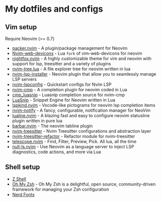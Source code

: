 # My dotfiles and configs

## Vim setup

Require Neovim (>= 0.7)

- [packer.nvim](https://github.com/wbthomason/packer.nvim) - A plugin/package management for Neovim
- [Nvim-web-devicons](https://github.com/kyazdani42/nvim-web-devicons) - Lua `fork` of vim-web-devicons for neovim
- [nightfox.nvim](https://github.com/EdenEast/nightfox.nvim) - A highly customizable theme for vim and neovim with support for lsp, treesitter and a variety of plugins
- [nvim-tree.lua](https://github.com/kyazdani42/nvim-tree.lua) - A file explorer tree for neovim written in lua
- [nvim-lsp-installer](https://github.com/williamboman/nvim-lsp-installer) - Neovim plugin that allow you to seamlessly manage LSP servers
- [nvim-lspconfig](https://github.com/neovim/nvim-lspconfig) - Quickstart configs for Nvim LSP
- [nvim-cmp](https://github.com/hrsh7th/nvim-cmp) - A completion plugin for neovim coded in Lua
- [cmp_luasnip](https://github.com/saadparwaiz1/cmp_luasnip) - Luasnip completion source for nvim-cmp
- [LuaSnip](https://github.com/L3MON4D3/LuaSnip) - Snippet Engine for Neovim written in Lua
- [lspkind.nvim](https://github.com/onsails/lspkind.nvim) - Vscode-like pictograms for neovim lsp completion items
- [nvim-notify](https://github.com/rcarriga/nvim-notify) - A fancy, configurable, notification manager for NeoVim
- [lualine.nvim](https://github.com/nvim-lualine/lualine.nvim) - A blazing fast and easy to configure neovim statusline plugin written in pure lua
- [barbar.nvim](https://github.com/romgrk/barbar.nvim) - The neovim tabline plugin
- [nvim-treesitter](https://github.com/nvim-treesitter/nvim-treesitter) - Nvim Treesitter configurations and abstraction layer
- [nvim-treesitter-refactor](https://github.com/nvim-treesitter/nvim-treesitter-refactor) - Refactor module for nvim-treesitter 
- [telescope.nvim](https://github.com/nvim-telescope/telescope.nvim) - Find, Filter, Preview, Pick. All lua, all the time
- [null-ls.nvim](https://github.com/jose-elias-alvarez/null-ls.nvim) - Use Neovim as a language server to inject LSP diagnostics, code actions, and more via Lua


## Shell setup

- [Z Shell](https://www.zsh.org/)
- [Oh My Zsh](https://github.com/ohmyzsh/ohmyzsh) - Oh My Zsh is a delightful, open source, community-driven framework for managing your Zsh configuration
- [Nerd Fonts](https://github.com/ryanoasis/nerd-fonts)


